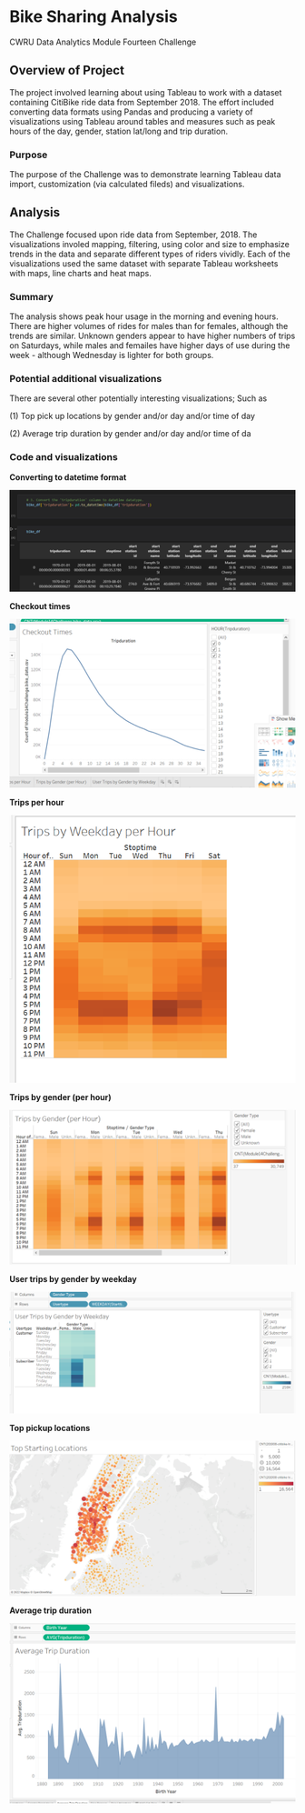 # Bike Sharing Analysis

CWRU Data Analytics Module Fourteen Challenge


## Overview of Project

The project involved learning about using Tableau to work with a dataset containing CitiBike ride data from September 2018. The effort included converting data formats using Pandas and producing a variety of visualizations using Tableau around tables and measures such as peak hours of the day, gender, station lat/long and trip duration.     


### Purpose

The purpose of the Challenge was to demonstrate learning Tableau data import, customization (via calculated fileds) and visualizations.   

## Analysis 

The Challenge focused upon ride data from September, 2018.  The visualizations involed mapping, filtering, using color and size to emphasize trends in the data and separate different types of riders vividly.  Each of the visualizations used the same dataset with separate Tableau worksheets with maps, line charts and heat maps. 


### Summary

The analysis shows peak hour usage in the morning and evening hours.   There are higher volumes of rides for males than for females, although the trends are similar.  Unknown genders appear to have higher numbers of trips on Saturdays, while males and femailes have higher days of use during the week - although Wednesday is lighter for both groups.  

### Potential additional visualizations

There are several other potentially interesting visualizations;  Such as

(1) Top pick up locations by gender and/or day and/or time of day

(2) Average trip duration by gender and/or day and/or time of da


### Code and visualizations  

**Converting to datetime format**

![img](https://github.com/fhsal/Bikesharing/blob/main/images/datetime_conversion.png)

**Checkout times**  

![img](https://github.com/fhsal/Bikesharing/blob/main/images/checkout_times.png)

**Trips per hour**  

![img](https://github.com/fhsal/Bikesharing/blob/main/images/trips_by_weekday_by_hour.png)


**Trips by gender (per hour)**  

![img](https://github.com/fhsal/Bikesharing/blob/main/images/trips_by_gender_by_hour.png)

**User trips by gender by weekday**  

![img](https://github.com/fhsal/Bikesharing/blob/main/images/trips_by_weekday_by_gender.png)


**Top pickup locations**  

![img](https://github.com/fhsal/Bikesharing/blob/main/images/top_starting_locations.png)

**Average trip duration**  

![img](https://github.com/fhsal/Bikesharing/blob/main/images/average_trip_duration.png)
